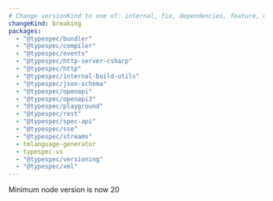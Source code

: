 ```yaml
---
# Change versionKind to one of: internal, fix, dependencies, feature, deprecation, breaking
changeKind: breaking
packages:
  - "@typespec/bundler"
  - "@typespec/compiler"
  - "@typespec/events"
  - "@typespec/http-server-csharp"
  - "@typespec/http"
  - "@typespec/internal-build-utils"
  - "@typespec/json-schema"
  - "@typespec/openapi"
  - "@typespec/openapi3"
  - "@typespec/playground"
  - "@typespec/rest"
  - "@typespec/spec-api"
  - "@typespec/sse"
  - "@typespec/streams"
  - tmlanguage-generator
  - typespec-vs
  - "@typespec/versioning"
  - "@typespec/xml"
---
```


Minimum node version is now 20
